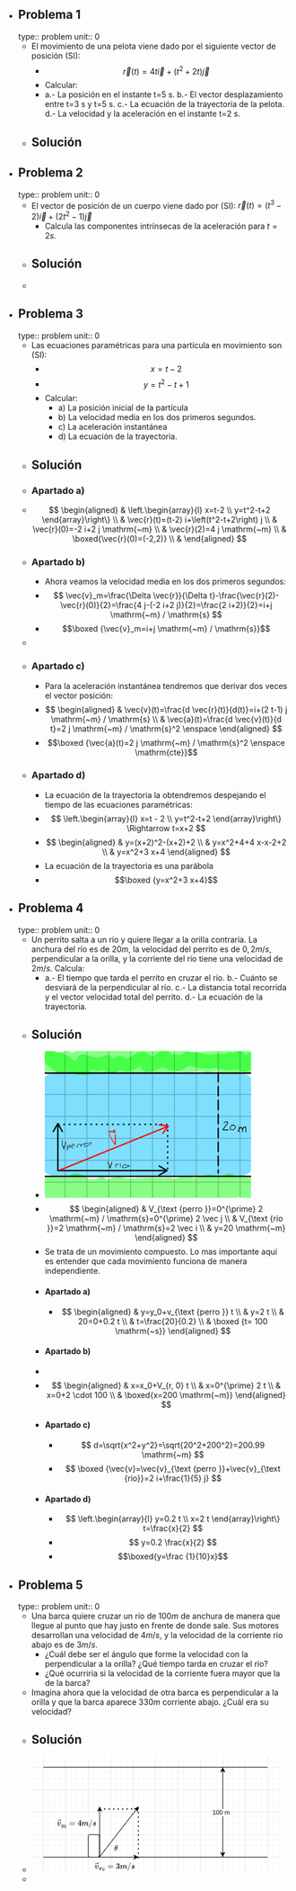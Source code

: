 - ## Problema 1
  type:: problem
  unit:: 0
	- El movimiento de una pelota viene dado por el siguiente vector de posición (SI):
		- $$\vec r(t)=4t\vec i+(t^2+2t)\vec j$$
		- Calcular:
		- a.- La posición en el instante t=5 s.
		  b.- El vector desplazamiento entre t=3 s y t=5 s.
		  c.- La ecuación de la trayectoria de la pelota.
		  d.- La velocidad y la aceleración en el instante t=2 s.
	- ## Solución
- ## Problema 2
  type:: problem
  unit:: 0
	- El vector de posición de un cuerpo viene dado por (SI): $\vec r(t)=(t^3-2)\vec i +(2t^2-1)\vec j$
		- Calcula las componentes intrínsecas de la aceleración para $t = 2 s$.
	- ## Solución
	-
- ## Problema 3
  type:: problem
  unit:: 0
	- Las ecuaciones paramétricas para una partícula en movimiento son (SI):
		- $$x=t-2$$
		- $$y=t^2-t+1$$
		- Calcular:
			- a) La posición inicial de la partícula
			- b) La velocidad media en los dos primeros segundos.
			- c) La aceleración instantánea
			- d) La ecuación de la trayectoria.
	- ## Solución
	- ### Apartado a)
	- $$
	  \begin{aligned}
	  & \left.\begin{array}{l}
	  x=t-2 \\
	  y=t^2-t+2
	  \end{array}\right\} \\
	  & \vec{r}(t)=(t-2) i+\left(t^2-t+2\right) j \\
	  & \vec{r}(0)=-2 i+2 j \mathrm{~m} \\
	  & \vec{r}(2)=4 j \mathrm{~m} \\
	  & \boxed{\vec{r}(0)=(-2,2)} \\
	  &
	  \end{aligned}
	  $$
	- ### Apartado b)
		- Ahora veamos la velocidad media en los dos primeros segundos:
		- $$
		  \vec{v}_m=\frac{\Delta \vec{r}}{\Delta t}-\frac{\vec{r}(2)-\vec{r}(0)}{2}=\frac{4 j-(-2 i+2 j)}{2}=\frac{2 i+2)}{2}=i+j \mathrm{~m} / \mathrm{s}
		  $$
		- $$\boxed {\vec{v}_m=i+j \mathrm{~m} / \mathrm{s}}$$
	-
	- ### Apartado c)
		- Para la aceleración instantánea tendremos que derivar dos veces el vector posición:
		- $$
		  \begin{aligned}
		  & \vec{v}(t)=\frac{d \vec{r}(t)}{d(t)}=i+(2 t-1) j \mathrm{~m} / \mathrm{s} \\
		  & \vec{a}(t)=\frac{d \vec{v}(t)}{d t}=2 j \mathrm{~m} / \mathrm{s}^2 \enspace
		  \end{aligned}
		  $$
		- $$\boxed {\vec{a}(t)=2 j \mathrm{~m} / \mathrm{s}^2 \enspace \mathrm{cte}}$$
	- ### Apartado d)
		- La ecuación de la trayectoria la obtendremos despejando el tiempo de las ecuaciones paramétricas:
		- $$
		  \left.\begin{array}{l}
		  x=t - 2 \\
		  y=t^2-t+2
		  \end{array}\right\} \Rightarrow t=x+2
		  $$
		- $$
		  \begin{aligned}
		  & y=(x+2)^2-(x+2)+2 \\
		  & y=x^2+4+4 x-x-2+2 \\
		  & y=x^2+3 x+4
		  \end{aligned}
		  $$
		- La ecuación de la trayectoria es una parábola
		- $$\boxed {y=x^2+3 x+4}$$
- ## Problema 4
  type:: problem
  unit:: 0
	- Un perrito salta a un río y quiere llegar a la orilla contraria. La anchura del río es de $20 m$, la velocidad del perrito es de $0,2 m/s$, perpendicular a la orilla, y la corriente del río tiene una velocidad de $2 m/s$. Calcula:
		- a.- El tiempo que tarda el perrito en cruzar el río.
		  b.- Cuánto se desviará de la perpendicular al río.
		  c.- La distancia total recorrida y el vector velocidad total del perrito.
		  d.- La ecuación de la trayectoria.
	- ## Solución
		- ![image.png](../assets/image_1676559679276_0.png)
		- $$
		  \begin{aligned}
		  & V_{\text {perro }}=0^{\prime} 2 \mathrm{~m} / \mathrm{s}=0^{\prime} 2 \vec j \\
		  & V_{\text {rio }}=2 \mathrm{~m} / \mathrm{s}=2 \vec i \\
		  & y=20 \mathrm{~m}
		  \end{aligned}
		  $$
		- Se trata de un movimiento compuesto. Lo mas importante aquí es entender que cada movimiento funciona de manera independiente.
		- #### Apartado a)
			- $$
			  \begin{aligned}
			  & y=y_0+v_{\text {perro }} t \\
			  & y=2 t \\
			  & 20=0+0.2 t \\
			  & t=\frac{20}{0.2} \\
			  & \boxed {t= 100 \mathrm{~s}}
			  \end{aligned}
			  $$
		- #### Apartado b)
		-
		- $$
		  \begin{aligned}
		  & x=x_0+V_{r, 0} t \\
		  & x=0^{\prime} 2 t \\
		  & x=0+2 \cdot 100 \\
		  & \boxed{x=200 \mathrm{~m}}
		  \end{aligned}
		  $$
		- #### Apartado c)
			- $$
			  d=\sqrt{x^2+y^2}=\sqrt{20^2+200^2}=200.99 \mathrm{~m}
			  $$
			- $$
			  \boxed {\vec{v}=\vec{v}_{\text {perro }}+\vec{v}_{\text {rio}}=2 i+\frac{1}{5} j}
			  $$
		- #### Apartado d)
			- $$
			  \left.\begin{array}{l}
			  y=0.2 t \\
			  x=2 t
			  \end{array}\right\} t=\frac{x}{2}
			  $$
			- $$
			  y=0.2 \frac{x}{2}
			  $$
			- $$\boxed{y=\frac {1}{10}x}$$
- ## Problema 5
  type:: problem
  unit:: 0
	- Una barca quiere cruzar un río de $100 m$ de anchura de manera que llegue al punto que hay justo en frente de donde sale. Sus motores desarrollan una velocidad de $4m/s$, y la velocidad de la corriente rio abajo es de $3 m/s$.
		- ¿Cuál debe ser el ángulo que forme la velocidad con la perpendicular a la orilla? ¿Qué tiempo tarda en cruzar el río?
		- ¿Qué ocurriría si la velocidad de la corriente fuera mayor que la de la barca?
	- Imagina ahora que la velocidad de otra barca es perpendicular a la orilla y que la barca aparece $330 m$ corriente abajo. ¿Cuál era su velocidad?
	- ## Solución
	- ![image.png](../assets/image_1676623883684_0.png)
	-